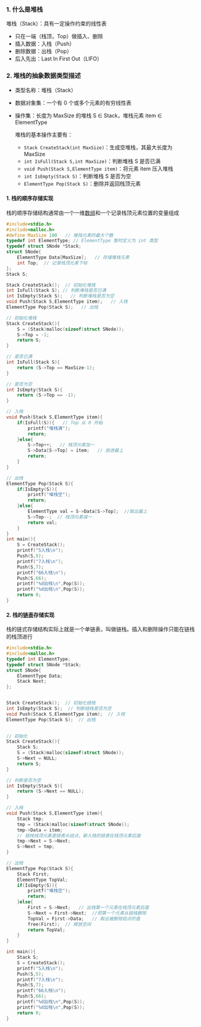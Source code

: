 ### 1\. 什么是堆栈

堆栈（Stack）：具有一定操作约束的线性表

- 只在一端（栈顶，Top）做插入、删除
- 插入数据：入栈（Push）
- 删除数据：出栈（Pop）
- 后入先出：Last In First Out（LIFO）

### 2\. 堆栈的抽象数据类型描述

- 类型名称：堆栈（Stack）
  
- 数据对象集：一个有 0 个或多个元素的有穷线性表
  
- 操作集：长度为 MaxSize 的堆栈 S ∈ Stack，堆栈元素 item ∈ ElementType
  
    堆栈的基本操作主要有：
    
    - `Stack CreateStack(int MaxSize)`：生成空堆栈，其最大长度为 MaxSize
    - `int IsFull(Stack S,int MaxSize)`：判断堆栈 S 是否已满
    - `void Push(Stack S,ElementType item)`：将元素 item 压入堆栈
    - `int IsEmpty(Stack S)`：判断堆栈 S 是否为空
    - `ElementType Pop(Stack S)`：删除并返回栈顶元素

#### 1\. 栈的顺序存储实现

 栈的顺序存储结构通常由一个一维[数组](https://so.csdn.net/so/search?q=%E6%95%B0%E7%BB%84&spm=1001.2101.3001.7020)和一个记录栈顶元素位置的变量组成

```c
#include<stdio.h>
#include<malloc.h> 
#define MaxSize 100   // 堆栈元素的最大个数 
typedef int ElementType; // ElementType 暂时定义为 int 类型 
typedef struct SNode *Stack;
struct SNode{
	ElementType Data[MaxSize];   // 存储堆栈元素
	int Top;  // 记录栈顶元素下标 
}; 
Stack S;

Stack CreateStack();  // 初始化堆栈 
int IsFull(Stack S); // 判断堆栈是否已满 
int IsEmpty(Stack S);   // 判断堆栈是否为空 
void Push(Stack S,ElementType item);   // 入栈 
ElementType Pop(Stack S);   // 出栈 

// 初始化堆栈 
Stack CreateStack(){
	S = (Stack)malloc(sizeof(struct SNode));
	S->Top = -1;
	return S;
} 

// 是否已满 
int IsFull(Stack S){
	return (S->Top == MaxSize-1);
}

// 是否为空 
int IsEmpty(Stack S){
	return (S->Top == -1); 
} 

// 入栈 
void Push(Stack S,ElementType item){
	if(IsFull(S)){   // Top 从 0 开始 
		printf("堆栈满");
		return;
	}else{
		S->Top++;   // 栈顶元素加一 
		S->Data[S->Top] = item;   // 放进最上 
		return;
	}
}

// 出栈
ElementType Pop(Stack S){
	if(IsEmpty(S)){
		printf("堆栈空");
		return;
	}else{
		ElementType val = S->Data[S->Top];  //取出最上 
		S->Top--;  // 栈顶元素减一 
		return val;
	}
}
int main(){
	S = CreateStack();
	printf("5入栈\n");
	Push(S,5);
	printf("7入栈\n");
	Push(S,7);
	printf("66入栈\n");
	Push(S,66);
	printf("%d出栈\n",Pop(S));
	printf("%d出栈\n",Pop(S));
	return 0;
}
```

#### 2\. 栈的[链表](https://so.csdn.net/so/search?q=%E9%93%BE%E8%A1%A8&spm=1001.2101.3001.7020)存储实现

 栈的链式存储结构实际上就是一个单链表，叫做链栈。插入和删除操作只能在链栈的栈顶进行

```c
#include<stdio.h>
#include<malloc.h>
typedef int ElementType;
typedef struct SNode *Stack;
struct SNode{
	ElementType Data;
	Stack Next;
};


Stack CreateStack();  // 初始化链栈 
int IsEmpty(Stack S);  // 判断链栈是否为空 
void Push(Stack S,ElementType item);  // 入栈 
ElementType Pop(Stack S);  // 出栈
 

// 初始化 
Stack CreateStack(){
	Stack S;
	S = (Stack)malloc(sizeof(struct SNode));
	S->Next = NULL;
	return S;
}

// 判断是否为空 
int IsEmpty(Stack S){
	return (S->Next == NULL);
}

// 入栈
void Push(Stack S,ElementType item){
	Stack tmp;
	tmp = (Stack)malloc(sizeof(struct SNode));
	tmp->Data = item;
	// 链栈栈顶元素是链表头结点，新入栈的链表在栈顶元素后面 
	tmp->Next = S->Next;   
	S->Next = tmp;
} 

// 出栈
ElementType Pop(Stack S){
	Stack First;
	ElementType TopVal;
	if(IsEmpty(S)){
		printf("堆栈空");
		return;
	}else{
		First = S->Next;   // 出栈第一个元素在栈顶元素后面 
		S->Next = First->Next;  //把第一个元素从链栈删除 
		TopVal = First->Data;   // 取出被删除结点的值 
		free(First);  // 释放空间 
		return TopVal;
	}
} 

int main(){
	Stack S;
	S = CreateStack();
	printf("5入栈\n");
	Push(S,5);
	printf("7入栈\n");
	Push(S,7);
	printf("66入栈\n");
	Push(S,66);
	printf("%d出栈\n",Pop(S));
	printf("%d出栈\n",Pop(S));
	return 0;
} 
```